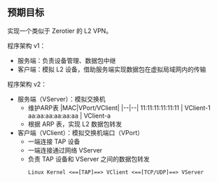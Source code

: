 ## 预期目标

实现一个类似于 Zerotier 的 L2 VPN。

程序架构 v1：
- 服务端：负责设备管理、数据包中继
- 客户端：模拟 L2 设备，借助服务端实现数据包在虚拟局域网内的传输

程序架构 v2：
- 服务端（VServer）：模拟交换机
  - 维护ARP表
    |MAC|VPort/VClient|
    |--|--|
    11:11:11:11:11:11 | VClient-1
    aa:aa:aa:aa:aa:aa | VClient-a
  - 根据 ARP 表，实现 L2 数据包转发
- 客户端（VClient）：模拟交换机端口（VPort）
  - 一端连接 TAP 设备
  - 一端连接通过网络 VServer
  - 负责 TAP 设备和 VServer 之间的数据包转发
    ```
    Linux Kernel <==[TAP]==> VClient <==[TCP/UDP]==> VServer
    ```
